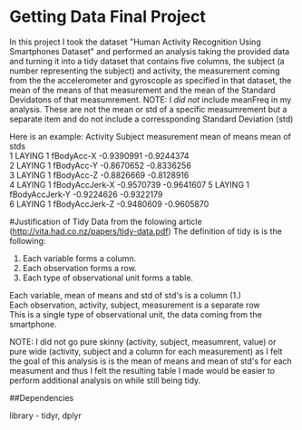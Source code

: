 # Getting Data Final Project

In this project I took the dataset "Human Activity Recognition Using Smartphones Dataset" and performed an analysis taking the provided
data and turning it into a tidy dataset that contains five columns, the subject (a number representing the subject) and activity, the measurement coming from the the accelerometer and gyroscople as specified in that dataset, the mean of the means of that measurement and the mean of the Standard Devidatons of that measumrement.   NOTE: I *did not* include meanFreq in my analysis.  These are not the mean or std of a specific measumrement but a separate item and do not include a corressponding Standard Deviation (std)

Here is an example:
  Activity Subject    measurement mean of means mean of stds  
1   LAYING       1     fBodyAcc-X    -0.9390991   -0.9244374  
2   LAYING       1     fBodyAcc-Y    -0.8670652   -0.8336256  
3   LAYING       1     fBodyAcc-Z    -0.8826669   -0.8128916  
4   LAYING       1 fBodyAccJerk-X    -0.9570739   -0.9641607 
5   LAYING       1 fBodyAccJerk-Y    -0.9224626   -0.9322179  
6   LAYING       1 fBodyAccJerk-Z    -0.9480609   -0.9605870  


#Justification of Tidy Data
from the folowing article (http://vita.had.co.nz/papers/tidy-data.pdf)
The definition of tidy is is the following:  
1. Each variable forms a column.
2. Each observation forms a row.
3. Each type of observational unit forms a table.

Each variable, mean of means and std of std's is a column (1.)  
Each observation, activity, subject, measurement is a separate row  
This is a single type of observational unit, the data coming from the smartphone.  

NOTE:  I did not go pure skinny (activity, subject, measumrent, value) or pure wide (activity, subject and a column for each measurement) as I felt the goal of this analysis is is the mean of means and mean of std's for each measument and thus I felt the resulting table I made would be easier to perform additional analysis on while still being tidy.   
 
##Dependencies

library - tidyr, dplyr  
